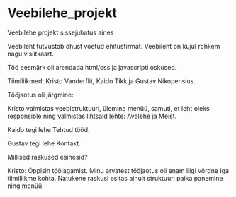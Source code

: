 # Veebilehe_projekt
Veebilehe projekt sissejuhatus aines

Veebileht tutvustab õhust võetud ehitusfirmat. Veebileht on kujul rohkem nagu visiitkaart.

Töö eesmärk oli arendada html/css ja javascripti oskused.

Tiimiliikmed: Kristo Vanderflit, Kaido Tikk ja Gustav Nikopensius.

Tööjaotus oli järgmine: 

Kristo valmistas veebistruktuuri, ülemine menüü, samuti, et leht oleks responsible ning valmistas lihtsaid lehte: Avalehe ja Meist.

Kaido tegi lehe Tehtud tööd.

Gustav tegi lehe Kontakt.


Millised raskused esinesid?

Kristo: Õppisin tööjagamist. Minu arvatest tööjaotus oli enam liigi võrdne iga tiimiliikme kohta.
Natukene raskusi esitas ainult struktuuri paika panemine ning menüü. 
